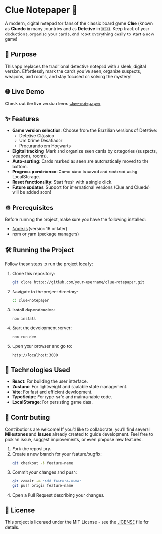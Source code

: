 # Clue Notepaper 📝

A modern, digital notepad for fans of the classic board game **Clue** (known as **Cluedo** in many countries and as **Detetive** in 🇧🇷). Keep track of your deductions, organize your cards, and reset everything easily to start a new game!

## 🎯 Purpose

This app replaces the traditional detective notepad with a sleek, digital version. Effortlessly mark the cards you’ve seen, organize suspects, weapons, and rooms, and stay focused on solving the mystery!

## 🌐 Live Demo

Check out the live version here: [clue-notepaper](https://detetive.app.br)

## ✨ Features

- **Game version selection**: Choose from the Brazilian versions of Detetive:
  - Detetive Clássico
  - Um Crime Desafiador
  - Procurando em Hogwarts
- **Digital tracking**: Mark and organize seen cards by categories (suspects, weapons, rooms).
- **Auto-sorting**: Cards marked as seen are automatically moved to the bottom.
- **Progress persistence**: Game state is saved and restored using LocalStorage.
- **Reset functionality**: Start fresh with a single click.
- **Future updates**: Support for international versions (Clue and Cluedo) will be added soon!

## ⚙️ Prerequisites

Before running the project, make sure you have the following installed:

- [Node.js](https://nodejs.org/) (version 16 or later)
- npm or yarn (package managers)

## 🛠️ Running the Project

Follow these steps to run the project locally:

1. Clone this repository:
   ```bash
   git clone https://github.com/your-username/clue-notepaper.git
   ```
2. Navigate to the project directory:
   ```bash
   cd clue-notepaper
   ```
3. Install dependencies:
   ```bash
   npm install
   ```
4. Start the development server:
   ```bash
   npm run dev
   ```
5. Open your browser and go to:
   ```
   http://localhost:3000
   ```

## 🚀 Technologies Used

- **React**: For building the user interface.
- **Zustand**: For lightweight and scalable state management.
- **Vite**: For fast and efficient development.
- **TypeScript**: For type-safe and maintainable code.
- **LocalStorage**: For persisting game data.

## 🤝 Contributing

Contributions are welcome! If you’d like to collaborate, you’ll find several **Milestones** and **Issues** already created to guide development. Feel free to pick an issue, suggest improvements, or even propose new features.

1. Fork the repository.
2. Create a new branch for your feature/bugfix:
   ```bash
   git checkout -b feature-name
   ```
3. Commit your changes and push:
   ```bash
   git commit -m "Add feature-name"
   git push origin feature-name
   ```
4. Open a Pull Request describing your changes.

## 📜 License

This project is licensed under the MIT License - see the [LICENSE](LICENSE) file for details.

